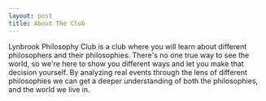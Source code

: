 ```yaml
---
layout: post
title: About The Club
---
```

Lynbrook Philosophy Club is a club where you will learn about different philosophers and their philosophies. There's no one true way to see the world, so we're here to show you different ways and let you make that decision yourself. By analyzing real events through the lens of different philosophies we can get a deeper understanding of both the philosophies, and the world we live in.
